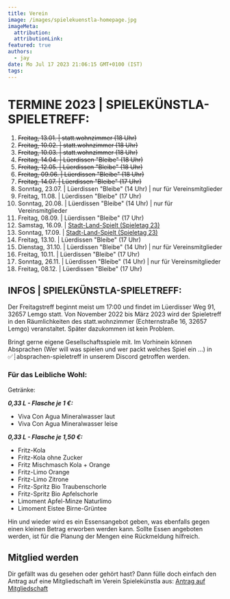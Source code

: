 ```yaml
---
title: Verein
image: /images/spielekuenstla-homepage.jpg
imageMeta:
  attribution:
  attributionLink:
featured: true
authors:
  - jay
date: Mo Jul 17 2023 21:06:15 GMT+0100 (IST)
tags:
---
```


# TERMINE 2023 | SPIELEKÜNSTLA-SPIELETREFF:
1. ~~Freitag, 13.01. | statt.wohnzimmer (18 Uhr)~~
1. ~~Freitag, 10.02. | statt.wohnzimmer (18 Uhr)~~
1. ~~Freitag, 10.03. | statt.wohnzimmer (18 Uhr)~~
1. ~~Freitag, 14.04. | Lüerdissen "Bleibe" (18 Uhr)~~
1. ~~Freitag, 12.05. | Lüerdissen "Bleibe" (18 Uhr)~~
1. ~~Freitag, 09.06. | Lüerdissen "Bleibe" (18 Uhr)~~
1. ~~Freitag, 14.07. | Lüerdissen "Bleibe" (17 Uhr)~~
1. Sonntag, 23.07. | Lüerdissen "Bleibe" (14 Uhr) | nur für Vereinsmitglieder
1. Freitag, 11.08. | Lüerdissen "Bleibe" (17 Uhr)
1. Sonntag, 20.08. | Lüerdissen "Bleibe" (14 Uhr) | nur für Vereinsmitglieder
1. Freitag, 08.09. | Lüerdissen "Bleibe" (17 Uhr)
1. Samstag, 16.09. | [Stadt-Land-Spielt (Spieletag 23)](https://stadt-land-spielt.de/)
1. Sonntag, 17.09. | [Stadt-Land-Spielt (Spieletag 23)](https://stadt-land-spielt.de/)
1. Freitag, 13.10. | Lüerdissen "Bleibe" (17 Uhr)
1. Dienstag, 31.10. | Lüerdissen "Bleibe" (14 Uhr) | nur für Vereinsmitglieder
1. Freitag, 10.11. | Lüerdissen "Bleibe" (17 Uhr)
1. Sonntag, 26.11. | Lüerdissen "Bleibe" (14 Uhr) | nur für Vereinsmitglieder
1. Freitag, 08.12. | Lüerdissen "Bleibe" (17 Uhr)


## INFOS | SPIELEKÜNSTLA-SPIELETREFF:
Der Freitagstreff beginnt meist um 17:00 und findet im Lüerdisser Weg 91, 32657 Lemgo statt. 
Von November 2022 bis März 2023 wird der Spieletreff in den Räumlichkeiten des statt.wohnzimmer (Echternstraße 16, 32657 Lemgo) veranstaltet.
Später dazukommen ist kein Problem. 

Bringt gerne eigene Gesellschaftsspiele mit. Im Vorhinein können Absprachen (Wer will was spielen und wer packt welches Spiel ein ...) in ⁠✅┊absprachen-spieletreff in unserem Discord getroffen werden.


### Für das Leibliche Wohl: 
Getränke:

___0,33 L - Flasche je 1 €:___
  * Viva Con Agua Mineralwasser laut
  * Viva Con Agua Mineralwasser leise

___0,33 L - Flasche je 1,50 €:___
  * Fritz-Kola
  * Fritz-Kola ohne Zucker
  * Fritz Mischmasch Kola + Orange
  * Fritz-Limo Orange
  * Fritz-Limo Zitrone
  * Fritz-Spritz Bio Traubenschorle
  * Fritz-Spritz Bio Apfelschorle
  * Limoment Apfel-Minze Naturlimo
  * Limoment Eistee Birne-Grüntee

Hin und wieder wird es ein Essensangebot geben, was ebenfalls gegen einen kleinen Betrag erworben werden kann.
Sollte Essen angeboten werden, ist für die Planung der Mengen eine Rückmeldung hilfreich.


## Mitglied werden

Dir gefällt was du gesehen oder gehört hast? Dann fülle doch einfach den Antrag auf eine Mitgliedschaft im Verein Spielekünstla aus:
<a href="/mitgliedsantrag_spielekuenstla.pdf">Antrag auf Mitgliedschaft</a>
